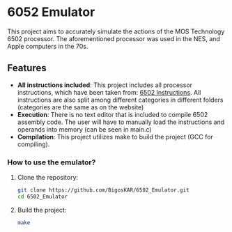 # 6052 Emulator

This project aims to accurately simulate the actions of the MOS Technology 6502 processor. The aforementioned processor was used in the NES, and Apple computers in the 70s.

## Features

- **All instructions included**: This project includes all processor instructions, which have been taken from: [6502 Instructions](https://www.pagetable.com/c64ref/6502/?tab=2). All instructions are also split among different categories in different folders (categories are the same as on the website)
- **Execution**: There is no text editor that is included to compile 6502 assembly code. The user will have to manually load the instructions and operands into memory (can be seen in main.c)
- **Compilation**: This project utilizes make to build the project (GCC for compiling).

### How to use the emulator?

1. Clone the repository:
    ```sh
    git clone https://github.com/BigosKAR/6502_Emulator.git
    cd 6502_Emulator
    ```

2. Build the project:
    ```sh
    make
    ```

